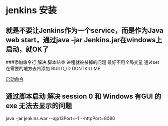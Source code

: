 # jenkins 安装


## 就是不要让Jenkins作为一个service，而是作为Java web start，通过java -jar Jenkins.jar在windows上启动，就OK了


###添加命令行 解决 脚本结束 进程就被杀掉的问题 最好不用全局变量 通过set 在需要的地方去昂添加
BUILD_ID
DONTKILLME

[启动命令](https://www.cnblogs.com/wyx123/articles/4106802.html)



## 通过脚本启动 解决 session 0  和 Windows 有GUI 的 exe 无法去显示的问题

java -jar jenkins.war --ajp13Port=-1 --httpPort=8080
<!--stackedit_data:
eyJoaXN0b3J5IjpbLTIxNTMyNjE3OF19
-->
